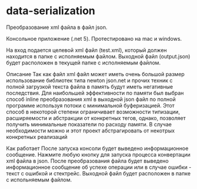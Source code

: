 # data-serialization
Преобразование xml файла в файл json.

Консольное приложение (.net 5). Протестировано на mac и windows.

На вход подается целевой xml файл (test.xml), который должен находится в папке с исполняемым файлом. 
Выходной файл (output.json) будет расположен в текущей папке с исполняемым файлом.

Описание
Так как файл xml файл может иметь очень большой размер использование библиотек типа newton json.net и прочих техник с полной загрузкой текста файла в память
будут иметь негативные последствия. 
Для наибольшей эффективности по памяти был выбран способ inline преобразования xml в выходной json файл по полной программе используя потоки с минимальной буферизацией. 
Этот способ в некоторой степени ограничивает возможности типизации, расширяемости и абстракции от конкретных тегов, однако, позволяет получить минимальные показатели по расходу памяти. В случае необходимости можно и этот проект абстрагировать от некотрых конкретных реализаций

Как работает
После запуска консоли будет выведено информационное сообщение. Нажмите любую кнопку для запуска процесса конвертации xml файла в json. После преобразования 
файла будет выведено информационное сообщение об успехе операции или в случае ошибки - текст с ошибкой и стектрейс. 
Выходной файл будет расположен в папке с испольняемым файлом.
